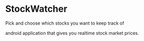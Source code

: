 # StockWatcher
Pick and choose which stocks you want to keep track of


android application that gives you realtime stock market prices. 
